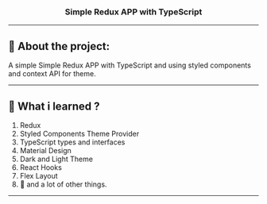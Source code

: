 <h3 align="center">Simple Redux APP with TypeScript</h3>

---

## :notebook: About the project:

A simple Simple Redux APP with TypeScript and using styled components and context API for theme.

---

## :book: What i learned ?
1. Redux
2. Styled Components Theme Provider
3. TypeScript types and interfaces
4. Material Design
5. Dark and Light Theme
6. React Hooks
7. Flex Layout
8. :muscle: and a lot of other things.

---